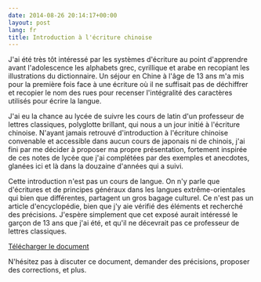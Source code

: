 ```yaml
---
date: 2014-08-26 20:14:17+00:00
layout: post
lang: fr
title: Introduction à l'écriture chinoise
---
```


J'ai été très tôt intéressé par les systèmes d'écriture au point d'apprendre avant l'adolescence les alphabets grec, cyrillique et arabe en recopiant les illustrations du dictionnaire. Un séjour en Chine à l'âge de 13 ans m'a mis pour la première fois face à une écriture où il ne suffisait pas de déchiffrer et recopier le nom des rues pour recenser l'intégralité des caractères utilisés pour écrire la langue.

J'ai eu la chance au lycée de suivre les cours de latin d'un professeur de lettres classiques, polyglotte brillant, qui nous a un jour initié à l'écriture chinoise. N'ayant jamais retrouvé d'introduction à l'écriture chinoise convenable et accessible dans aucun cours de japonais ni de chinois, j'ai fini par me décider à proposer ma propre présentation, fortement inspirée de ces notes de lycée que j'ai complétées par des exemples et anecdotes, glanées ici et là dans la douzaine d'années qui a suivi.

Cette introduction n'est pas un cours de langue. On n'y parle que d'écritures et de principes généraux dans les langues extrême-orientales qui bien que différentes, partagent un gros bagage culturel. Ce n'est pas un article d'encyclopédie, bien que j'y aie vérifié des éléments et recherché des précisions. J'espère simplement que cet exposé aurait intéressé le garçon de 13 ans que j'ai été, et qu'il ne décevrait pas ce professeur de lettres classiques.

[Télécharger le document](/extra/introduction-ecriture-chinoise.pdf)

N'hésitez pas à discuter ce document, demander des précisions, proposer des corrections, et plus.
